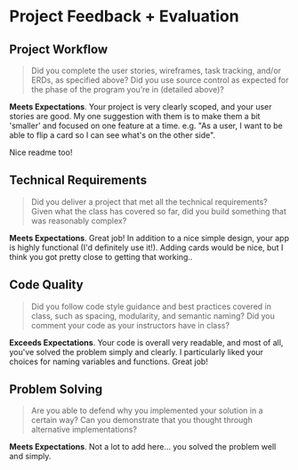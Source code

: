 # Project Feedback + Evaluation

## Project Workflow

>Did you complete the user stories, wireframes, task tracking, and/or ERDs, as specified above? Did you use source control as expected for the phase of the program you’re in (detailed above)?

**Meets Expectations**. Your project is very clearly scoped, and your user
stories are good. My one suggestion with them is to make them a bit 'smaller'
and focused on one feature at a time. e.g. "As a user, I want to be able to flip
a card so I can see what's on the other side".

Nice readme too!


## Technical Requirements

>Did you deliver a project that met all the technical requirements? Given what the class has covered so far, did you build something that was reasonably complex?

**Meets Expectations**. Great job! In addition to a nice simple design, your app
is highly functional (I'd definitely use it!). Adding cards would be nice,
but I think you got pretty close to getting that working..

## Code Quality

>Did you follow code style guidance and best practices covered in class, such as spacing, modularity, and semantic naming? Did you comment your code as your instructors have in class?

**Exceeds Expectations**. Your code is overall very readable, and most of all,
you've solved the problem simply and clearly. I particularly liked your choices
for naming variables and functions. Great job!

## Problem Solving

>Are you able to defend why you implemented your solution in a certain way? Can you demonstrate that you thought through alternative implementations?

**Meets Expectations**. Not a lot to add here... you solved the problem well and
simply. 
